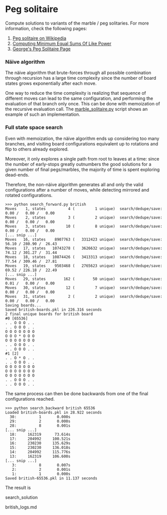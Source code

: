 # Peg solitaire

Compute solutions to variants of the marble / peg solitaries.
For more information, check the following pages:

1) [Peg solitaire on Wikipedia](https://en.wikipedia.org/wiki/Peg_solitaire)
2) [Computing Minimum Equal Sums Of Like Power](http://euler.free.fr/PegInfos.htm)
3) [George's Peg Solitaire Page](http://recmath.org/pegsolitaire/)

### Näive algorithm

The näive algorithm that brute-forces through all possible combination through
recursion has a large time complexity since the number of board states grows
exponentially after each move.

One way to reduce the time complexity is realizing that sequence of different
moves can lead to the same configuration, and performing the evaluation of that
branch only once. This can be done with memoization of the recursive evaluation
call. The [marble_solitaire.py](marble_solitaire.py) script shows an example of
such an implementation.

### Full state space search

Even with memoization, the näive algorithm ends up considering too many branches,
and visiting board configurations equivalent up to rotations and flip to others already
explored.

Moreover, it only explores a single path from root to leaves at a time: since the number
of early-stops greatly outnumbers the good solutions for a given number of final pegs/marbles,
the majority of time is spent exploring dead-ends.

Therefore, the non-näive algorithm generates all and only the valid configurations after
a number of moves, while detecting mirrored and rotated configurations.
```text
>>> python search_forward.py british
Moves    1, states          4 (         1 unique)  search/dedupe/save:   0.00 /   0.00 /   0.00
Moves    2, states          3 (         2 unique)  search/dedupe/save:   0.00 /   0.00 /   0.00
Moves    3, states         10 (         8 unique)  search/dedupe/save:   0.00 /   0.00 /   0.00
[... snip ...]
Moves   16, states    8907763 (   3312423 unique)  search/dedupe/save:  56.10 / 280.90 /  26.43
Moves   17, states   10743278 (   3626632 unique)  search/dedupe/save:  74.12 / 301.27 /  31.44
Moves   18, states   10874426 (   3413313 unique)  search/dedupe/save:  77.54 / 309.46 /  27.81
Moves   19, states    9503468 (   2765623 unique)  search/dedupe/save:  69.52 / 226.18 /  22.49
[... snip ...]
Moves   29, states        162 (        50 unique)  search/dedupe/save:   0.01 /   0.00 /   0.00
Moves   30, states         12 (         7 unique)  search/dedupe/save:   0.00 /   0.00 /   0.00
Moves   31, states          2 (         2 unique)  search/dedupe/save:   0.00 /   0.00 /   0.00
Saving boards...
Saved british-boards.pkl in 226.316 seconds
2 final unique boards for british board
#0 [65536]
. . O O O . .
. . O O O . .
O O O O O O O
O O O * O O O
O O O O O O O
. . O O O . .
. . O O O . .
#1 [2]
. . O * O . .
. . O O O . .
O O O O O O O
O O O O O O O
O O O O O O O
. . O O O . .
. . O O O . .
```
The same process can then be done backwards from one of the final configurations reached.
```text
>>> python search_backward british 65536
Loaded british-boards.pkl in 28.922 seconds
  30:          1       0.000s
  29:          2       0.000s
  28:          8       0.001s
[... snip ...]
  18:     162319      73.614s
  17:     204992     100.521s
  16:     230230     135.629s
  15:     230230     136.018s
  14:     204992     115.776s
  13:     162319     106.600s
[... snip ...]
   3:          8       0.007s
   2:          2       0.001s
   1:          1       0.000s
Saved british-65536.pkl in 11.137 seconds
``` 
The result is

search_solution

british_logs.md